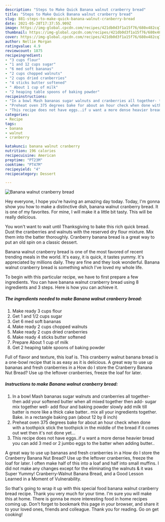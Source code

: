 ```yaml
---
description: "Steps to Make Quick Banana walnut cranberry bread"
title: "Steps to Make Quick Banana walnut cranberry bread"
slug: 881-steps-to-make-quick-banana-walnut-cranberry-bread
date: 2021-05-28T17:37:55.909Z
image: https://img-global.cpcdn.com/recipes/421db0d3f1a15f76/680x482cq70/banana-walnut-cranberry-bread-recipe-main-photo.jpg
thumbnail: https://img-global.cpcdn.com/recipes/421db0d3f1a15f76/680x482cq70/banana-walnut-cranberry-bread-recipe-main-photo.jpg
cover: https://img-global.cpcdn.com/recipes/421db0d3f1a15f76/680x482cq70/banana-walnut-cranberry-bread-recipe-main-photo.jpg
author: Nellie Morgan
ratingvalue: 4.9
reviewcount: 1875
recipeingredient:
- "3 cups flour"
- "1 and 12 cups sugar"
- "6 med soft bananas"
- "2 cups chopped walnuts"
- "2 cups dried cranberries"
- "4 sticks butter softened"
- " About 1 cup of milk"
- "2 heaping table spoons of baking powder"
recipeinstructions:
- "In a bowl Mash bananas sugar walnuts and cranberries all together- then add your softened butter when all mixed together then add- sugar mix together well- add flour and baking powder slowly add milk till batter is more like a thick cake batter.. mix all your ingredients together. Bake. in a rectangle baking pan (about 12 by 8 inch)"
- "Preheat oven 375 degrees bake for about an hour check when done with a toothpick stick the toothpick in the middle of the bread if it comes out wet then it&#39;s not done yet..."
- "This recipe does not have eggs..if u want a more dense heavier bread you can add 3 med or 2 jumbo eggs to the batter when adding butter.."
categories:
- Recipe
tags:
- banana
- walnut
- cranberry

katakunci: banana walnut cranberry 
nutrition: 196 calories
recipecuisine: American
preptime: "PT23M"
cooktime: "PT47M"
recipeyield: "4"
recipecategory: Dessert

---
```



![Banana walnut cranberry bread](https://img-global.cpcdn.com/recipes/421db0d3f1a15f76/680x482cq70/banana-walnut-cranberry-bread-recipe-main-photo.jpg)

Hey everyone, I hope you're having an amazing day today. Today, I'm gonna show you how to make a distinctive dish, banana walnut cranberry bread. It is one of my favorites. For mine, I will make it a little bit tasty. This will be really delicious.

You won&#39;t want to wait until Thanksgiving to bake this rich quick bread. Dust the cranberries and walnuts with the reserved dry flour mixture. Mix them into the batter thoroughly. Cranberry banana bread is a great way to put an old spin on a classic dessert.

Banana walnut cranberry bread is one of the most favored of recent trending meals in the world. It's easy, it is quick, it tastes yummy. It's appreciated by millions daily. They are fine and they look wonderful. Banana walnut cranberry bread is something which I've loved my whole life.


To begin with this particular recipe, we have to first prepare a few ingredients. You can have banana walnut cranberry bread using 8 ingredients and 3 steps. Here is how you can achieve it.

<!--inarticleads1-->

##### The ingredients needed to make Banana walnut cranberry bread:

1. Make ready 3 cups flour
1. Get 1 and 1/2 cups sugar
1. Get 6 med soft bananas
1. Make ready 2 cups chopped walnuts
1. Make ready 2 cups dried cranberries
1. Make ready 4 sticks butter softened
1. Prepare  About 1 cup of milk
1. Get 2 heaping table spoons of baking powder


Full of flavor and texture, this loaf is. This cranberry walnut banana bread is a one-bowl recipe that is as easy as it is delicious. A great way to use up bananas and fresh cranberries in a How do I store the Cranberry Banana Nut Bread? Use up the leftover cranberries, freeze the loaf for later. 

<!--inarticleads2-->

##### Instructions to make Banana walnut cranberry bread:

1. In a bowl Mash bananas sugar walnuts and cranberries all together- then add your softened butter when all mixed together then add- sugar mix together well- add flour and baking powder slowly add milk till batter is more like a thick cake batter.. mix all your ingredients together. Bake. in a rectangle baking pan (about 12 by 8 inch)
1. Preheat oven 375 degrees bake for about an hour check when done with a toothpick stick the toothpick in the middle of the bread if it comes out wet then it&#39;s not done yet...
1. This recipe does not have eggs..if u want a more dense heavier bread you can add 3 med or 2 jumbo eggs to the batter when adding butter..


A great way to use up bananas and fresh cranberries in a How do I store the Cranberry Banana Nut Bread? Use up the leftover cranberries, freeze the loaf for later. I often make half of this into a loaf and half into small muffins. I did not make any changes except for the eliminating the walnuts &amp; it was Super Yummy! Cranberry-Walnut Banana Bread, and a Good Lesson Learned in a Moment of Vulnerability. 

So that's going to wrap it up with this special food banana walnut cranberry bread recipe. Thank you very much for your time. I'm sure you will make this at home. There is gonna be more interesting food in home recipes coming up. Don't forget to bookmark this page in your browser, and share it to your loved ones, friends and colleague. Thank you for reading. Go on get cooking!
